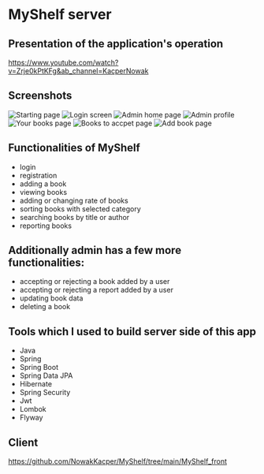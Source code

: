 # MyShelf server

## Presentation of the application's operation
https://www.youtube.com/watch?v=Zrje0kPtKFg&ab_channel=KacperNowak

## Screenshots
![Starting page](https://github.com/NowakKacper/MyShelf/assets/87521449/7f6a1469-5921-41f7-a954-fddc555c2a56)
![Login screen](https://github.com/NowakKacper/MyShelf/assets/87521449/5968be2a-85d8-47b4-846d-45245c564d50)
![Admin home page](https://github.com/NowakKacper/MyShelf/assets/87521449/8f96e68a-7a50-4f72-9eaf-a3f9d9a5e6d2)
![Admin profile](https://github.com/NowakKacper/MyShelf/assets/87521449/0f6fe757-88bd-41bc-9393-49a15e5bacc5)
![Your books page](https://github.com/NowakKacper/MyShelf/assets/87521449/fe66b99a-60f4-4048-8157-e485ff843257)
![Books to accpet page](https://github.com/NowakKacper/MyShelf/assets/87521449/f0d9b554-214f-48c4-8e01-448f2e0e90da)
![Add book page](https://github.com/NowakKacper/MyShelf/assets/87521449/06031b32-28b9-42af-afc3-51fc0b665644)

## Functionalities of MyShelf
 - login  
 - registration 
 - adding a book 
 - viewing books 
 - adding or changing rate of books 
 - sorting books with selected category
 - searching books by title or author
 - reporting books

## Additionally admin has a few more functionalities: 
 - accepting or rejecting a book added by a user
 - accepting or rejecting a report added by a user
 - updating book data 
 - deleting a book
 
 ## Tools which I used to build server side of this app 
 - Java 
 - Spring
 - Spring Boot
 - Spring Data JPA
 - Hibernate
 - Spring Security
 - Jwt
 - Lombok
 - Flyway
 
 ## Client
 https://github.com/NowakKacper/MyShelf/tree/main/MyShelf_front

